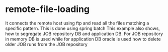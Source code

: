 # remote-file-loading
It connects the remote host using ftp and read all the files matching a specific pattern.
This is done using spring batch
This example also shows,
	how to segregate JOB repository DB and application DB. For JOB repository in memory DB is used while for application DB oracle is used
	how to delete older JOB runs from the JOB repository
